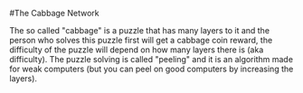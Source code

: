 #The Cabbage Network

The so called "cabbage" is a puzzle that has many layers to it and the person who solves this puzzle first will get a cabbage coin reward, the difficulty of the puzzle will depend on how many layers there is (aka difficulty). The puzzle solving is called "peeling" and it is an algorithm made for weak computers (but you can peel on good computers by increasing the layers).